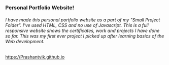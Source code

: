 <h3>Personal Portfolio Website!</h3>
<h6> I have made this personal portfolio website as a part of my "Small Project Folder". I've used HTML, CSS and no use of Javascript.
This is a full responsive website shows the certificates, work and projects I have done so far. This was my first ever project I picked up after learning basics of the Web development.
</h6>


https://Prashantvik.github.io
